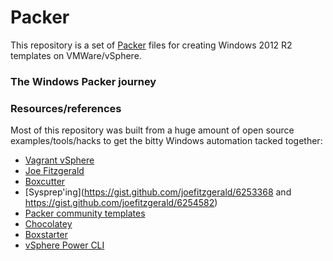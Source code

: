 # Packer
This repository is a set of [Packer](packer.io) files for creating Windows 2012 R2 templates on VMWare/vSphere.

### The Windows Packer journey




### Resources/references

Most of this repository was built from a huge amount of open source examples/tools/hacks to get the bitty Windows automation tacked together:

- [Vagrant vSphere](https://github.com/nsidc/vagrant-vsphere)
- [Joe Fitzgerald](https://github.com/joefitzgerald/packer-windows)
- [Boxcutter](https://github.com/boxcutter/windows)
- [Sysprep'ing](https://gist.github.com/joefitzgerald/6253368 and https://gist.github.com/joefitzgerald/6254582)
- [Packer community templates](https://github.com/mefellows/packer-community-templates)
- [Chocolatey](https://chocolatey.org/)
- [Boxstarter](http://boxstarter.org/WinConfig)
- [vSphere Power CLI](https://www.vmware.com/support/developer/PowerCLI/PowerCLI51/html/index.html)
